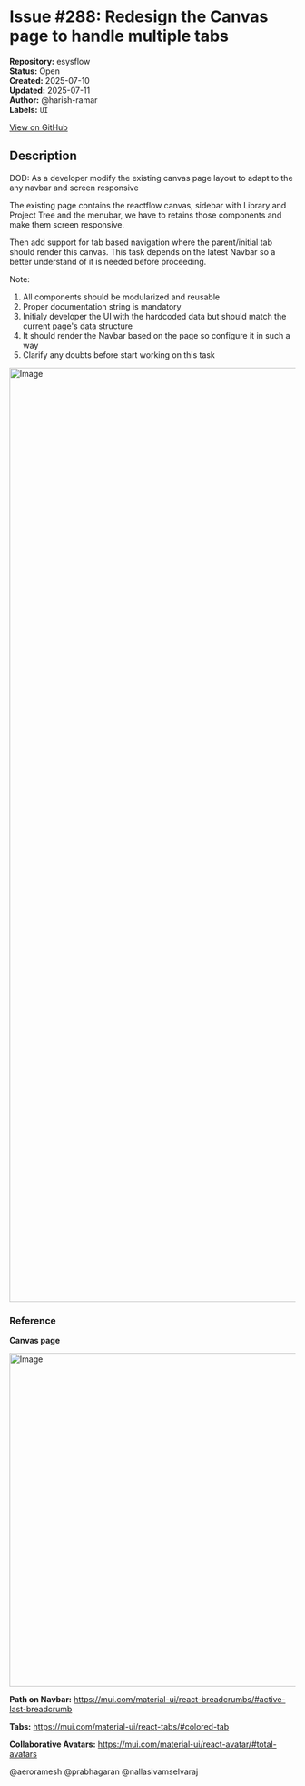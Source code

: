 # Issue #288: Redesign the Canvas page to handle multiple tabs

**Repository:** esysflow  
**Status:** Open  
**Created:** 2025-07-10  
**Updated:** 2025-07-11  
**Author:** @harish-ramar  
**Labels:** `UI`  

[View on GitHub](https://github.com/Simtestlab/esysflow/issues/288)

## Description

DOD: As a developer modify the existing canvas page layout to adapt to the any navbar and screen responsive

The existing page contains the reactflow canvas, sidebar with Library and Project Tree and the menubar, we have to retains those components and make them screen responsive.

Then add support for tab based navigation where the parent/initial tab should render this canvas. This task depends on the latest Navbar so a better understand of it is needed before proceeding.

Note:

1. All components should be modularized and reusable
2. Proper documentation string is mandatory
3. Initialy developer the UI with the hardcoded data but should match the current page's data structure
4. It should render the Navbar based on the page so configure it in such a way
5. Clarify any doubts before start working on this task

<img width="3399" height="1642" alt="Image" src="https://github.com/user-attachments/assets/595697f1-d249-43ad-9928-a95f0f416432" />



### **Reference**
**Canvas page**

<img width="1564" height="586" alt="Image" src="https://github.com/user-attachments/assets/6753d0fa-9bc6-405a-90fe-489917361b96" />

**Path on Navbar:**
https://mui.com/material-ui/react-breadcrumbs/#active-last-breadcrumb

**Tabs:**
https://mui.com/material-ui/react-tabs/#colored-tab

**Collaborative Avatars:**
https://mui.com/material-ui/react-avatar/#total-avatars

@aeroramesh @prabhagaran @nallasivamselvaraj 